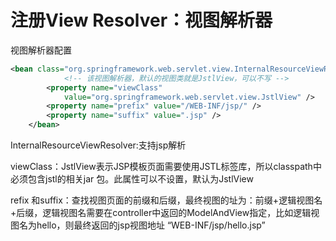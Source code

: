 #  注册View Resolver：视图解析器 


视图解析器配置

```xml
<bean class="org.springframework.web.servlet.view.InternalResourceViewResolver">
            <!-- 该视图解析器，默认的视图类就是JstlView，可以不写 -->
		<property name="viewClass"
			value="org.springframework.web.servlet.view.JstlView" />
		<property name="prefix" value="/WEB-INF/jsp/" />
		<property name="suffix" value=".jsp" />
	</bean>
```

InternalResourceViewResolver:支持jsp解析  

viewClass：JstlView表示JSP模板页面需要使用JSTL标签库，所以classpath中必须包含jstl的相关jar 包。此属性可以不设置，默认为JstlView

refix 和suffix：查找视图页面的前缀和后缀，最终视图的址为：前缀+逻辑视图名+后缀，逻辑视图名需要在controller中返回的ModelAndView指定，比如逻辑视图名为hello，则最终返回的jsp视图地址 “WEB-INF/jsp/hello.jsp”